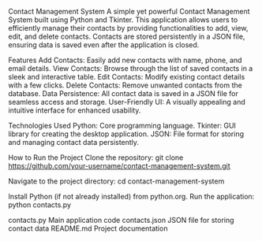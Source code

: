 Contact Management System
A simple yet powerful Contact Management System built using Python and Tkinter. This application allows users to efficiently manage their contacts by providing functionalities to add, 
view, edit, and delete contacts. Contacts are stored persistently in a JSON file, 
ensuring data is saved even after the application is closed.

Features
Add Contacts: Easily add new contacts with name, phone, and email details.
View Contacts: Browse through the list of saved contacts in a sleek and interactive table.
Edit Contacts: Modify existing contact details with a few clicks.
Delete Contacts: Remove unwanted contacts from the database.
Data Persistence: All contact data is saved in a JSON file for seamless access and storage.
User-Friendly UI: A visually appealing and intuitive interface for enhanced usability.

Technologies Used
Python: Core programming language.
Tkinter: GUI library for creating the desktop application.
JSON: File format for storing and managing contact data persistently.

How to Run the Project
Clone the repository:
git clone https://github.com/your-username/contact-management-system.git

Navigate to the project directory:
cd contact-management-system

Install Python (if not already installed) from python.org.
Run the application:
python contacts.py

contacts.py          Main application code
contacts.json    JSON file for storing contact data
README.md        Project documentation
